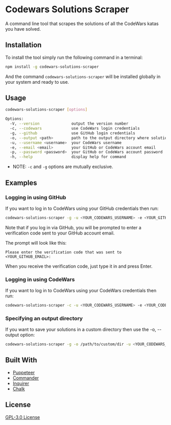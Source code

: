 # Codewars Solutions Scraper

A command line tool that scrapes the solutions of all the CodeWars katas you have solved.

## Installation

To install the tool simply run the following command in a terminal:

```sh
npm install -g codewars-solutions-scraper
```

And the command `codewars-solutions-scraper` will be installed globally in your system and ready to use.

## Usage

```sh
codewars-solutions-scraper [options]

Options:
  -V, --version              output the version number
  -c, --codewars             use CodeWars login credentials
  -g, --github               use GitHub login credentials
  -o, --output <path>        path to the output directory where solutions will be saved (default: <YOUR_HOME_DIRECTORY>/my_codewars_solutions)
  -u, --username <username>  your CodeWars username
  -e, --email <email>        your GitHub or CodeWars account email
  -p, --password <password>  your GitHub or CodeWars account password
  -h, --help                 display help for command
```

* NOTE: `-c` and `-g` options are mutually exclusive.

## Examples

### Logging in using GitHub

If you want to log in to CodeWars using your GitHub credentials then run:

```sh
codewars-solutions-scraper -g -u <YOUR_CODEWARS_USERNAME> -e <YOUR_GITHUB_EMAIL> -p <YOUR_GITHUB_PASSWORD>
```

Note that if you log in via GitHub, you will be prompted to enter a verification code sent to your GitHub account email. 

The prompt will look like this: 

`Please enter the verification code that was sent to <YOUR_GITHUB_EMAIL>:`

When you receive the verification code, just type it in and press Enter.

### Logging in using CodeWars

If you want to log in to CodeWars using your CodeWars credentials then run:

```sh
codewars-solutions-scraper -c -u <YOUR_CODEWARS_USERNAME> -e <YOUR_CODEWARS_EMAIL> -p <YOUR_CODEWARS_PASSWORD>
```

### Specifying an output directory

If you want to save your solutions in a custom directory then use the -o, --output option:

```sh
codewars-solutions-scraper -g -o /path/to/custom/dir -u <YOUR_CODEWARS_USERNAME> -e <YOUR_GITHUB_EMAIL> -p <YOUR_GITHUB_PASSWORD>
```

## Built With

* [Puppeteer](https://pptr.dev)
* [Commander](https://www.npmjs.com/package/commander)
* [Inquirer](https://www.npmjs.com/package/inquirer)
* [Chalk](https://www.npmjs.com/package/chalk)

## License

[GPL-3.0 License](https://choosealicense.com/licenses/gpl-3.0/)

